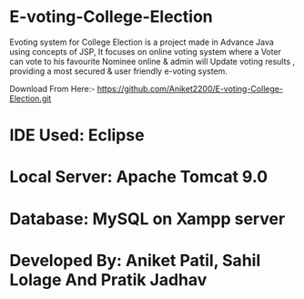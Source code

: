 # E-voting-College-Election

 
Evoting system for College Election is a project made in Advance Java using concepts of JSP, It focuses on online voting system where a Voter can vote to his favourite Nominee online & admin will Update voting results , providing a most secured & user friendly e-voting system.

Download From Here:- https://github.com/Aniket2200/E-voting-College-Election.git

# IDE Used: Eclipse 
# Local Server: Apache Tomcat 9.0
# Database:  MySQL on Xampp server 

# Developed By: Aniket Patil, Sahil Lolage And Pratik Jadhav
